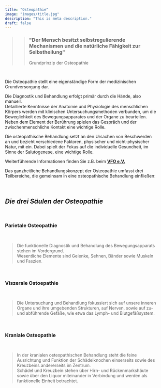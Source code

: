 ```yaml
---
title: "Osteopathie"
image: "images/title.jpg"
description: "This is meta description."
draft: false
---
```

  
 
  
>> ### "Der Mensch besitzt selbstregulierende Mechanismen und die natürliche Fähigkeit zur Selbstheilung"
>>Grundprinzip der Osteopathie  
<br>  
  
Die Osteopathie stellt eine eigenständige Form der medizinischen Grundversorgung dar.

Die Diagnostik und Behandlung erfolgt primär durch die Hände, also manuell.  
Detaillierte Kenntnisse der Anatomie und Physiologie des menschlichen Körpers werden mit klinischen Untersuchungsmethoden verbunden, um die Beweglichkeit des Bewegungsapparates und der Organe zu beurteilen. Neben dem Element der Berührung spielen das Gespräch und der zwischenmenschliche Kontakt eine wichtige Rolle.

Die osteopathische Behandlung setzt an den Ursachen von Beschwerden an und bezieht verschiedene Faktoren, physischer und nicht-physischer Natur, mit ein. Dabei spielt der Fokus auf die individuelle Gesundheit, im Sinne der Salutogenese, eine wichtige Rolle.


Weiterführende Informationen finden Sie z.B. beim **[VFO e.V.](https://www.vfo.de/was-ist-osteopathie "Was ist Osteopathie")**  

Das ganzheitliche Behandlungskonzept der Osteopathie umfasst drei Teilbereiche, die gemeinsam in eine osteopathische Behandlung einfließen:  
<br>
<br>
 
## *Die drei Säulen der Osteopathie*  
<br>

### Parietale Osteopathie  
<br>
  
> Die funktionelle Diagnostik und Behandlung des Bewegungsapparats stehen im Vordergrund.  
Wesentliche Elemente sind Gelenke, Sehnen, Bänder sowie Muskeln und Faszien.

<br>


### Viszerale Ostoepathie  
<br>
  
>Die Untersuchung und Behandlung fokussiert sich auf unsere inneren Organe und ihre umgebenden Strukturen, auf Nerven, sowie auf zu- und abführende Gefäße, wie etwa das Lymph- und Blutgefäßsystem.

<br>


### Kraniale Osteopathie  
<br>  
  
> In der kranialen osteopathischen Behandlung steht die feine Ausrichtung und Funktion der Schädelknochen einserseits sowie des Kreuzbeins andererseits im Zentrum.  
Schädel und Kreuzbein stehen über Hirn- und Rückenmarkshäute sowie über den Liquor miteinander in Verbindung und werden als funktionelle Einheit betrachtet.
